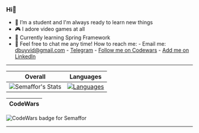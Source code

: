 ### Hi👋

- 🔭 I’m a student and I'm always ready to learn new things
- 🎮 I adore video games at all
- 🌱 Currently learning Spring Framework
- 💬 Feel free to chat me any time!
How to reach me:
      - Email me: dbuyvid@gmail.com
      - [Telegram](https://t.me/DimonchQ/)
      - [Follow me on Codewars](https://www.codewars.com/users/Semaffor/)
      - [Add me on LinkedIn](https://www.linkedin.com/in/dima-buyvid-4b2a44172/)

***
Overall                    |  Languages
:-------------------------:|:-------------------------:
![Semaffor's Stats](https://github-readme-stats.vercel.app/api?username=Semaffor&show_icons=true&theme=tokyonight&hide=contribs,prs) | [![Languages](https://github-readme-stats.vercel.app/api/top-langs/?username=Semaffor&langs_count=8&layout=compact)](https://github.com/Semaffor)

CodeWars                   | 
:-------------------------:|
![CodeWars badge for Semaffor](https://www.codewars.com/users/Semaffor/badges/large)
***
